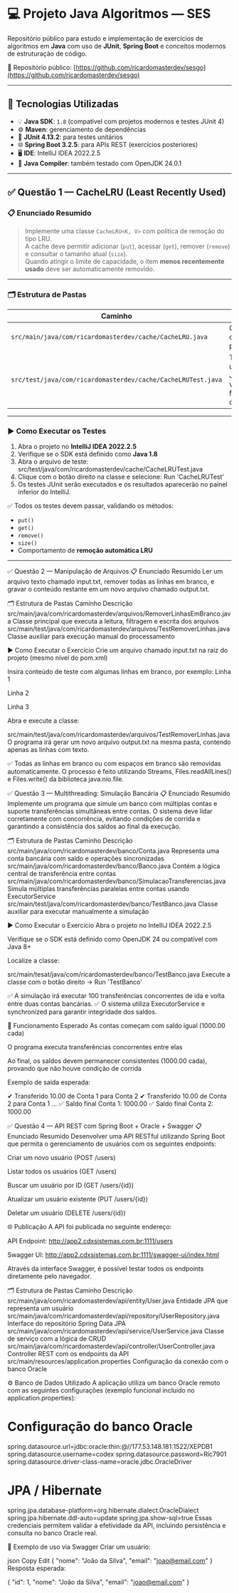 # 💻 Projeto Java Algoritmos — SES

Repositório público para estudo e implementação de exercícios de algoritmos em **Java** com uso de **JUnit**, **Spring Boot** e conceitos modernos de estruturação de código.

📂 Repositório público: [https://github.com/ricardomasterdev/sesgo](https://github.com/ricardomasterdev/sesgo)

---

## 🧰 Tecnologias Utilizadas

- 💡 **Java SDK**: `1.8` (compatível com projetos modernos e testes JUnit 4)
- ⚙️ **Maven**: gerenciamento de dependências
- 🧪 **JUnit 4.13.2**: para testes unitários
- 🌐 **Spring Boot 3.2.5**: para APIs REST (exercícios posteriores)
- 🖥️ **IDE**: IntelliJ IDEA 2022.2.5
- 🔧 **Java Compiler**: também testado com OpenJDK 24.0.1

---

## ✅ Questão 1 — CacheLRU (Least Recently Used)

### 📋 Enunciado Resumido

> Implemente uma classe `CacheLRU<K, V>` com política de remoção do tipo LRU.  
> A cache deve permitir adicionar (`put`), acessar (`get`), remover (`remove`) e consultar o tamanho atual (`size`).  
> Quando atingir o limite de capacidade, o item **menos recentemente usado** deve ser automaticamente removido.

---

### 🗂️ Estrutura de Pastas

| Caminho | Descrição |
|--------|-----------|
| `src/main/java/com/ricardomasterdev/cache/CacheLRU.java` | Classe da cache com política LRU |
| `src/test/java/com/ricardomasterdev/cache/CacheLRUTest.java` | Testes unitários com JUnit para validar a funcionalidade da cache |

---

### ▶️ Como Executar os Testes

1. Abra o projeto no **IntelliJ IDEA 2022.2.5**
2. Verifique se o SDK está definido como **Java 1.8**
3. Abra o arquivo de teste:
   src/test/java/com/ricardomasterdev/cache/CacheLRUTest.java
4. Clique com o botão direito na classe e selecione:
   Run 'CacheLRUTest'
5. Os testes JUnit serão executados e os resultados aparecerão no painel inferior do IntelliJ.

✅ Todos os testes devem passar, validando os métodos:
- `put()`
- `get()`
- `remove()`
- `size()`
- Comportamento de **remoção automática LRU**

---

✅ Questão 2 — Manipulação de Arquivos
📋 Enunciado Resumido
Ler um arquivo texto chamado input.txt, remover todas as linhas em branco,
e gravar o conteúdo restante em um novo arquivo chamado output.txt.

🗂️ Estrutura de Pastas
Caminho	Descrição
src/main/java/com/ricardomasterdev/arquivos/RemoverLinhasEmBranco.java	Classe principal que executa a leitura, filtragem e escrita dos arquivos
src/main/test/java/com/ricardomasterdev/arquivos/TestRemoverLinhas.java	Classe auxiliar para execução manual do processamento

▶️ Como Executar o Exercício
Crie um arquivo chamado input.txt na raiz do projeto (mesmo nível do pom.xml)

Insira conteúdo de teste com algumas linhas em branco, por exemplo:
Linha 1

Linha 2

Linha 3

Abra e execute a classe:

src/main/test/java/com/ricardomasterdev/arquivos/TestRemoverLinhas.java
O programa irá gerar um novo arquivo output.txt na mesma pasta, contendo apenas as linhas com texto.

✅ Todas as linhas em branco ou com espaços em branco são removidas automaticamente.
O processo é feito utilizando Streams, Files.readAllLines() e Files.write() da biblioteca java.nio.file.



✅ Questão 3 — Multithreading: Simulação Bancária
📋 Enunciado Resumido
Implemente um programa que simule um banco com múltiplas contas e suporte
transferências simultâneas entre contas. O sistema deve lidar corretamente com concorrência,
evitando condições de corrida e garantindo a consistência dos saldos ao final da execução.

🗂️ Estrutura de Pastas
Caminho	Descrição
src/main/java/com/ricardomasterdev/banco/Conta.java	Representa uma conta bancária com saldo e operações sincronizadas
src/main/java/com/ricardomasterdev/banco/Banco.java	Contém a lógica central de transferência entre contas
src/main/java/com/ricardomasterdev/banco/SimulacaoTransferencias.java	Simula múltiplas transferências paralelas entre contas usando ExecutorService
src/main/test/java/com/ricardomasterdev/banco/TestBanco.java	Classe auxiliar para executar manualmente a simulação

▶️ Como Executar o Exercício
Abra o projeto no IntelliJ IDEA 2022.2.5

Verifique se o SDK está definido como OpenJDK 24 ou compatível com Java 8+

Localize a classe:

src/main/tesat/java/com/ricardomasterdev/banco/TestBanco.java
Execute a classe com o botão direito → Run 'TestBanco'

✅ A simulação irá executar 100 transferências concorrentes de ida e volta entre duas contas bancárias.
✅ O sistema utiliza ExecutorService e synchronized para garantir integridade dos saldos.

🧪 Funcionamento Esperado
As contas começam com saldo igual (1000.00 cada)

O programa executa transferências concorrentes entre elas

Ao final, os saldos devem permanecer consistentes (1000.00 cada), provando que não houve condição de corrida

Exemplo de saída esperada:

✔ Transferido 10.00 de Conta 1 para Conta 2
✔ Transferido 10.00 de Conta 2 para Conta 1
...
✅ Saldo final Conta 1: 1000.00
✅ Saldo final Conta 2: 1000.00


✅ Questão 4 — API REST com Spring Boot + Oracle + Swagger
📋 Enunciado Resumido
Desenvolver uma API RESTful utilizando Spring Boot que permita o gerenciamento de usuários com os seguintes endpoints:

Criar um novo usuário (POST /users)

Listar todos os usuários (GET /users)

Buscar um usuário por ID (GET /users/{id})

Atualizar um usuário existente (PUT /users/{id})

Deletar um usuário (DELETE /users/{id})

🌐 Publicação
A API foi publicada no seguinte endereço:

API Endpoint: http://app2.cdxsistemas.com.br:1111/users

Swagger UI: http://app2.cdxsistemas.com.br:1111/swagger-ui/index.html

Através da interface Swagger, é possível testar todos os endpoints diretamente pelo navegador.

🗂️ Estrutura de Pastas
Caminho	Descrição
src/main/java/com/ricardomasterdev/api/entity/User.java	Entidade JPA que representa um usuário
src/main/java/com/ricardomasterdev/api/repository/UserRepository.java	Interface do repositório Spring Data JPA
src/main/java/com/ricardomasterdev/api/service/UserService.java	Classe de serviço com a lógica de CRUD
src/main/java/com/ricardomasterdev/api/controller/UserController.java	Controller REST com os endpoints da API
src/main/resources/application.properties	Configuração da conexão com o banco Oracle

⚙️ Banco de Dados Utilizado
A aplicação utiliza um banco Oracle remoto com as seguintes configurações (exemplo funcional incluído no application.properties):

# Configuração do banco Oracle
spring.datasource.url=jdbc:oracle:thin:@//177.53.148.181:1522/XEPDB1
spring.datasource.username=codex
spring.datasource.password=Ric7901
spring.datasource.driver-class-name=oracle.jdbc.OracleDriver

# JPA / Hibernate
spring.jpa.database-platform=org.hibernate.dialect.OracleDialect
spring.jpa.hibernate.ddl-auto=update
spring.jpa.show-sql=true
Essas credenciais permitem validar a efetividade da API, incluindo persistência e consulta no banco Oracle real.

📌 Exemplo de uso via Swagger
Criar um usuário:

json
Copy
Edit
{
"nome": "João da Silva",
"email": "joao@email.com"
}
Resposta esperada:

{
"id": 1,
"nome": "João da Silva",
"email": "joao@email.com"
}

